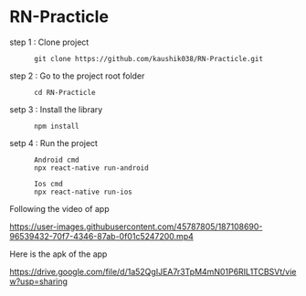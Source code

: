 # RN-Practicle

step 1 : Clone project 

          git clone https://github.com/kaushik038/RN-Practicle.git
          
step 2 : Go to the project root folder
          
          cd RN-Practicle
          
setp 3 : Install the library

          npm install 
          
setp 4 : Run the project

          Android cmd 
          npx react-native run-android
          
          Ios cmd
          npx react-native run-ios
          
          
Following the video of app

 

https://user-images.githubusercontent.com/45787805/187108690-96539432-70f7-4346-87ab-0f01c5247200.mp4




Here is the apk of the app

https://drive.google.com/file/d/1a52QgIJEA7r3TpM4mN01P6RIL1TCBSVt/view?usp=sharing


